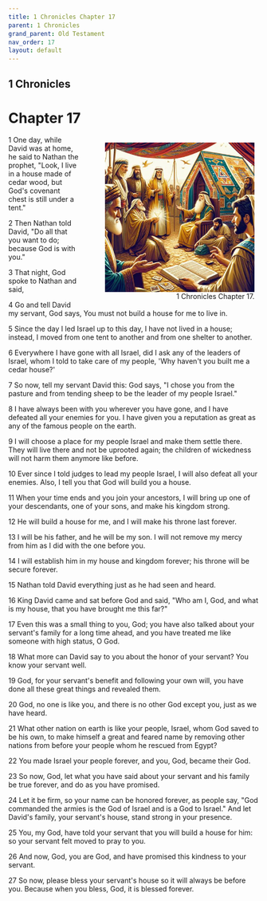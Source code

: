 ```yaml
---
title: 1 Chronicles Chapter 17
parent: 1 Chronicles
grand_parent: Old Testament
nav_order: 17
layout: default
---
```


## 1 Chronicles

# Chapter 17

<figure style="float: right; margin-right: 10px;">
    <img src="/assets/Image/1 Chronicles/500/17.jpg" alt="1 Chronicles Chapter 17" style="width: 300px; height: 300px; float: right;padding-left: 10px;"/>
    <figcaption style="clear: both;text-align: right;">1 Chronicles Chapter 17.</figcaption>
</figure>
1 One day, while David was at home, he said to Nathan the prophet, "Look, I live in a house made of cedar wood, but God's covenant chest is still under a tent."

2 Then Nathan told David, "Do all that you want to do; because God is with you."

3 That night, God spoke to Nathan and said,

4 Go and tell David my servant, God says, You must not build a house for me to live in.

5 Since the day I led Israel up to this day, I have not lived in a house; instead, I moved from one tent to another and from one shelter to another.

6 Everywhere I have gone with all Israel, did I ask any of the leaders of Israel, whom I told to take care of my people, 'Why haven't you built me a cedar house?'

7 So now, tell my servant David this: God says, "I chose you from the pasture and from tending sheep to be the leader of my people Israel."

8 I have always been with you wherever you have gone, and I have defeated all your enemies for you. I have given you a reputation as great as any of the famous people on the earth.

9 I will choose a place for my people Israel and make them settle there. They will live there and not be uprooted again; the children of wickedness will not harm them anymore like before.

10 Ever since I told judges to lead my people Israel, I will also defeat all your enemies. Also, I tell you that God will build you a house.

11 When your time ends and you join your ancestors, I will bring up one of your descendants, one of your sons, and make his kingdom strong.

12 He will build a house for me, and I will make his throne last forever.

13 I will be his father, and he will be my son. I will not remove my mercy from him as I did with the one before you.

14 I will establish him in my house and kingdom forever; his throne will be secure forever.

15 Nathan told David everything just as he had seen and heard.

16 King David came and sat before God and said, "Who am I, God, and what is my house, that you have brought me this far?"

17 Even this was a small thing to you, God; you have also talked about your servant's family for a long time ahead, and you have treated me like someone with high status, O God.

18 What more can David say to you about the honor of your servant? You know your servant well.

19 God, for your servant's benefit and following your own will, you have done all these great things and revealed them.

20 God, no one is like you, and there is no other God except you, just as we have heard.

21 What other nation on earth is like your people, Israel, whom God saved to be his own, to make himself a great and feared name by removing other nations from before your people whom he rescued from Egypt?

22 You made Israel your people forever, and you, God, became their God.

23 So now, God, let what you have said about your servant and his family be true forever, and do as you have promised.

24 Let it be firm, so your name can be honored forever, as people say, "God commanded the armies is the God of Israel and is a God to Israel." And let David's family, your servant's house, stand strong in your presence.

25 You, my God, have told your servant that you will build a house for him: so your servant felt moved to pray to you.

26 And now, God, you are God, and have promised this kindness to your servant.

27 So now, please bless your servant's house so it will always be before you. Because when you bless, God, it is blessed forever.


